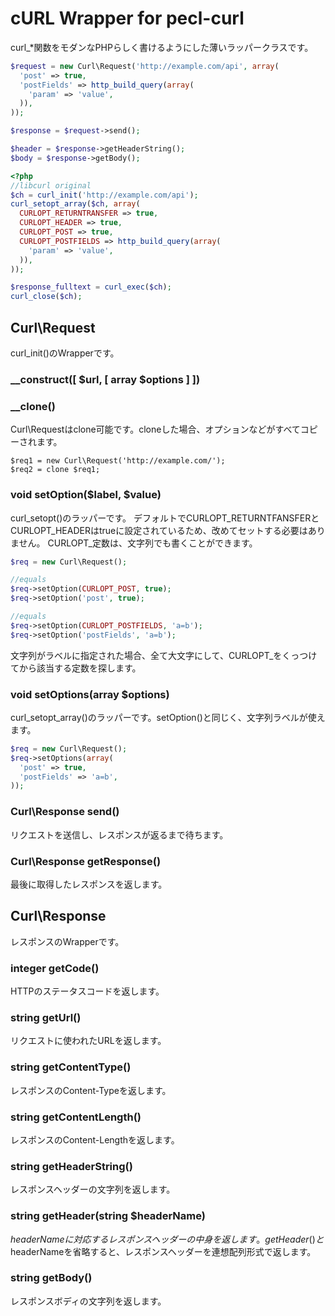 cURL Wrapper for pecl-curl
==========================

curl_*関数をモダンなPHPらしく書けるようにした薄いラッパークラスです。

```php
$request = new Curl\Request('http://example.com/api', array(
  'post' => true,
  'postFields' => http_build_query(array(
    'param' => 'value',
  )),
));

$response = $request->send();

$header = $response->getHeaderString();
$body = $response->getBody();
```

```php
<?php
//libcurl original
$ch = curl_init('http://example.com/api');
curl_setopt_array($ch, array(
  CURLOPT_RETURNTRANSFER => true,
  CURLOPT_HEADER => true,
  CURLOPT_POST => true,
  CURLOPT_POSTFIELDS => http_build_query(array(
    'param' => 'value',
  )),
));

$response_fulltext = curl_exec($ch);
curl_close($ch);
```

## Curl\Request
curl_init()のWrapperです。

### __construct([ $url, [ array $options ] ])
### __clone()
Curl\Requestはclone可能です。cloneした場合、オプションなどがすべてコピーされます。

```
$req1 = new Curl\Request('http://example.com/');
$req2 = clone $req1;
```

### void setOption($label, $value)
curl_setopt()のラッパーです。
デフォルトでCURLOPT_RETURNTFANSFERとCURLOPT_HEADERはtrueに設定されているため、改めてセットする必要はありません。
CURLOPT_定数は、文字列でも書くことができます。

```php
$req = new Curl\Request();

//equals
$req->setOption(CURLOPT_POST, true);
$req->setOption('post', true);

//equals
$req->setOption(CURLOPT_POSTFIELDS, 'a=b');
$req->setOption('postFields', 'a=b');
```

文字列がラベルに指定された場合、全て大文字にして、CURLOPT_をくっつけてから該当する定数を探します。

### void setOptions(array $options)
curl_setopt_array()のラッパーです。setOption()と同じく、文字列ラベルが使えます。

```php
$req = new Curl\Request();
$req->setOptions(array(
  'post' => true,
  'postFields' => 'a=b',
));
```

### Curl\Response send()
リクエストを送信し、レスポンスが返るまで待ちます。

### Curl\Response getResponse()
最後に取得したレスポンスを返します。


## Curl\Response
レスポンスのWrapperです。

### integer getCode()
HTTPのステータスコードを返します。

### string getUrl()
リクエストに使われたURLを返します。

### string getContentType()
レスポンスのContent-Typeを返します。

### string getContentLength()
レスポンスのContent-Lengthを返します。

### string getHeaderString()
レスポンスヘッダーの文字列を返します。

### string getHeader(string $headerName)
$headerNameに対応するレスポンスヘッダーの中身を返します。
getHeader()と$headerNameを省略すると、レスポンスヘッダーを連想配列形式で返します。

### string getBody()
レスポンスボディの文字列を返します。
